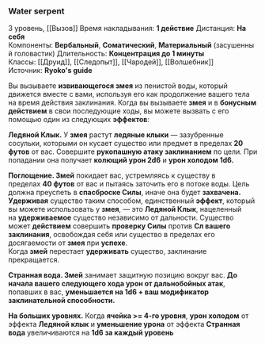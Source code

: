 ### Water serpent

3 уровень, [[Вызов]]
Время накладывания: **1 действие**
Дистанция: **На себя**
Компоненты: **Вербальный**, **Соматический**, **Материальный** (засушенный головастик)
Длительность: **Концентрация до 1 минуты**
Классы: [[Друид]], [[Следопыт]], [[Чародей]], [[Волшебник]]
Источник: **Ryoko's guide**

Вы вызываете **извивающегося змея** из пенистой воды, который движется вместе с вами, используя его как продолжение вашего тела на время действия заклинания. Когда вы вызываете **змея** и в **бонусным действием** в свои последующие ходы, вы можете вызвать с его помощью один из следующих **эффектов**:

**Ледяной Клык.** У **змея** растут **ледяные клыки** — зазубренные сосульки, которыми он кусает существо или предмет в пределах **20 футов** от вас. Совершите **рукопашную атаку заклинанием** по цели. При попадании она получает **колющий урон 2d6** и **урон холодом 1d6.**

**Поглощение. Змей** покидает вас, устремляясь к существу в пределах **40 футов** от вас и пытаясь заточить его в потоке воды. Цель должна преуспеть в **спасброске Силы**, иначе она будет **захвачена. Удерживая** существо таким способом, единственный **эффект**, который вы можете использовать у **змея**, — это **Ледяной Клык**, нацеленный на **удерживаемое** существо независимо от дальности. Существо может **действием** совершить **проверку Силы** против **Сл вашего заклинания**, освобождая себя или существо в пределах его досягаемости от **змея** при **успехе**. Когда **змей** перестает **удерживать** существо, заклинание прекращается.

**Странная вода. Змей** занимает защитную позицию вокруг вас. **До начала вашего следующего хода урон от дальнобойных атак**, попавших в вас, **уменьшается на 1d6 + ваш модификатор заклинательной способности.**

**На больших уровнях.** Когда **ячейка >= 4-го уровня**, **урон холодом** от эффекта **Ледяной клык** и **уменьшение урона** от эффекта **Странная вода** увеличиваются на **1d6 за каждый уровень**
